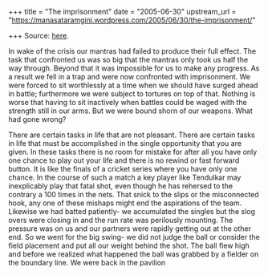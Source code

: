 +++
title = "The imprisonment"
date = "2005-06-30"
upstream_url = "https://manasataramgini.wordpress.com/2005/06/30/the-imprisonment/"

+++
Source: [here](https://manasataramgini.wordpress.com/2005/06/30/the-imprisonment/).

In wake of the crisis our mantras had failed to produce their full effect. The task that confronted us was so big that the mantras only took us half the way through. Beyond that it was impossible for us to make any progress. As a result we fell in a trap and were now confronted with imprisonment. We were forced to sit worthlessly at a time when we should have surged ahead in battle; furthermore we were subject to tortures on top of that. Nothing is worse that having to sit inactively when battles could be waged with the strength still in our arms. But we were bound shorn of our weapons. What had gone wrong?

There are certain tasks in life that are not pleasant. There are certain tasks in life that must be accomplished in the single opportunity that you are given. In these tasks there is no room for mistake for after all you have only one chance to play out your life and there is no rewind or fast forward button. It is like the finals of a cricket series where you have only one chance. In the course of such a match a key player like Tendulkar may inexplicably play that fatal shot, even though he has rehersed to the contrary a 100 times in the nets. That snick to the slips or the misconnected hook, any one of these mishaps might end the aspirations of the team. Likewise we had batted patiently- we accumulated the singles but the slog overs were closing in and the run rate was perilously mounting. The pressure was on us and our partners were rapidly getting out at the other end. So we went for the big swing- we did not judge the ball or consider the field placement and put all our weight behind the shot. The ball flew high and before we realized what happened the ball was grabbed by a fielder on the boundary line. We were back in the pavilion

